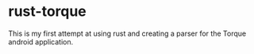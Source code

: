 rust-torque
===========
This is my first attempt at using rust and creating a parser for the Torque android application.

